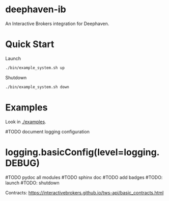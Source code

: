 # deephaven-ib

An Interactive Brokers integration for Deephaven.

# Quick Start

Launch
```bash
./bin/example_system.sh up
```

Shutdown
```bash
./bin/example_system.sh down
```

# Examples

Look in [./examples](./examples).

#TODO document logging configuration
# logging.basicConfig(level=logging.DEBUG)

#TODO pydoc all modules
#TODO sphinx doc
#TODO add badges
#TODO: launch
#TODO: shutdown

Contracts: https://interactivebrokers.github.io/tws-api/basic_contracts.html